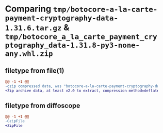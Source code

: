 # Comparing `tmp/botocore-a-la-carte-payment-cryptography-data-1.31.6.tar.gz` & `tmp/botocore_a_la_carte_payment_cryptography_data-1.31.8-py3-none-any.whl.zip`

## filetype from file(1)

```diff
@@ -1 +1 @@
-gzip compressed data, was "botocore-a-la-carte-payment-cryptography-data-1.31.6.tar", last modified: Thu Jul 20 01:20:33 2023, max compression
+Zip archive data, at least v2.0 to extract, compression method=deflate
```

## filetype from diffoscope

```diff
@@ -1 +1 @@
-GzipFile
+ZipFile
```

